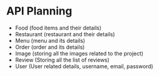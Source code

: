 # API Planning 

 - Food (food items and their details)
 - Restaurant (restaurant and their details)
 - Menu (menu and its details)
 - Order (order and its details)
 - Image (storing all the images related to the project)
 - Review (Storing all the list of reviews)
 - User (User related details, username, email, password)